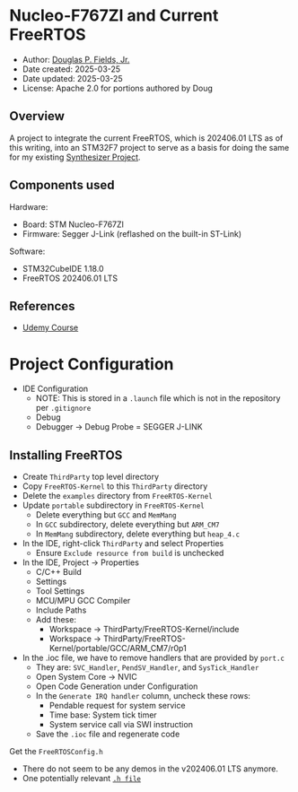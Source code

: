 # Nucleo-F767ZI and Current FreeRTOS

* Author: [Douglas P. Fields, Jr.](mailto:symbolics@lisp.engineer)
* Date created: 2025-03-25
* Date updated: 2025-03-25
* License: Apache 2.0 for portions authored by Doug

## Overview

A project to integrate the current FreeRTOS,
which is 202406.01 LTS as of this writing,
into an STM32F7 project to serve as a basis
for doing the same for my existing
[Synthesizer Project](TODO).

## Components used

Hardware:

* Board: STM Nucleo-F767ZI
* Firmware: Segger J-Link (reflashed on the built-in ST-Link)

Software:

* STM32CubeIDE 1.18.0
* FreeRTOS 202406.01 LTS

## References

* [Udemy Course](https://www.udemy.com/course/mastering-rtos-hands-on-with-freertos-arduino-and-stm32fx/)

# Project Configuration

* IDE Configuration
  * NOTE: This is stored in a `.launch` file which is not in the
    repository per `.gitignore`
  * Debug
  * Debugger -> Debug Probe = SEGGER J-LINK
  
  
## Installing FreeRTOS

* Create `ThirdParty` top level directory
* Copy `FreeRTOS-Kernel` to this `ThirdParty` directory
* Delete the `examples` directory from `FreeRTOS-Kernel`
* Update `portable` subdirectory in `FreeRTOS-Kernel`
  * Delete everything but `GCC` and `MemMang`
  * In `GCC` subdirectory, delete everything but `ARM_CM7`
  * In `MemMang` subdirectory, delete everything but `heap_4.c`
* In the IDE, right-click `ThirdParty` and select Properties
  * Ensure `Exclude resource from build` is unchecked
* In the IDE, Project -> Properties
  * C/C++ Build
  * Settings
  * Tool Settings
  * MCU/MPU GCC Compiler
  * Include Paths
  * Add these:
    * Workspace -> ThirdParty/FreeRTOS-Kernel/include
    * Workspace -> ThirdParty/FreeRTOS-Kernel/portable/GCC/ARM_CM7/r0p1
* In the .ioc file, we have to remove handlers that are provided by `port.c`
  * They are: `SVC_Handler`, `PendSV_Handler`, and `SysTick_Handler`
  * Open System Core -> NVIC
  * Open Code Generation under Configuration
  * In the `Generate IRQ handler` column, uncheck these rows:
    * Pendable request for system service
    * Time base: System tick timer
    * System service call via SWI instruction
  * Save the `.ioc` file and regenerate code
  
Get the `FreeRTOSConfig.h`
* There do not seem to be any demos in the v202406.01 LTS anymore.
* One potentially relevant [`.h file`](https://github.com/FreeRTOS/FreeRTOS/blob/881305dcb813c93bd71e0ec2d3374cc741dec2bd/FreeRTOS/Demo/CORTEX_M7_STM32F7_STM32756G-EVAL_IAR_Keil/FreeRTOSConfig.h)

